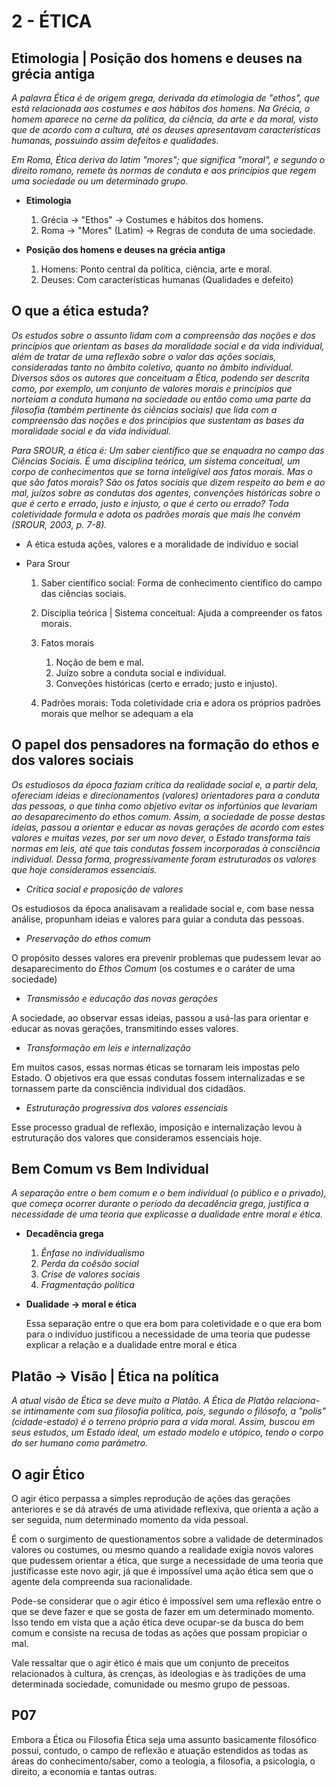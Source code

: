 # 2 - ÉTICA

## Etimologia | Posição dos homens e deuses na grécia antiga

*A palavra Ética é de origem grega, derivada da etimologia de "ethos", que está relacionada aos costumes e aos hábitos dos homens. Na Grécia, o homem aparece no cerne da política, da ciência, da arte e da moral, visto que de acordo com a cultura, até os deuses apresentavam características humanas, possuindo assim defeitos e qualidades.*

*Em Roma, Ética deriva do latim "mores"; que significa "moral", e segundo o direito romano, remete às normas de conduta e aos princípios que regem uma sociedade ou um determinado grupo.*

- **Etimologia**

    1. Grécia -> "Ethos" -> Costumes e hábitos dos homens.
    2. Roma -> "Mores" (Latim) -> Regras de conduta de uma sociedade.

- **Posição dos homens e deuses na grécia antiga**

    1. Homens: Ponto central da política, ciência, arte e moral.
    2. Deuses: Com características humanas (Qualidades e defeito)

## O que a ética estuda?

*Os estudos sobre o assunto lidam com a compreensão das noções e dos princípios que orientam as bases da moralidade social e da vida individual, além de tratar de uma reflexão sobre o valor das ações sociais, consideradas tanto no âmbito coletivo, quanto no âmbito individual. Diversos sãos os autores que conceituam a Ética, podendo ser descrita como, por exemplo, um conjunto de  valores morais e princípios que norteiam a conduta humana na sociedade ou então como uma parte da filosofia (também pertinente às ciências sociais) que lida com a compreensão das noções e dos princípios que sustentam as bases da moralidade social e da vida individual.*

*Para SROUR, a ética é: Um saber científico que se enquadra no campo das Ciências Sociais. É uma disciplina teórica, um sistema conceitual, um corpo de conhecimentos que se torna inteligível aos fatos morais. Mas o que são fatos morais? São os fatos sociais que dizem respeito ao bem e ao mal, juízos sobre as condutas dos agentes, convenções históricas sobre o que é certo e errado, justo e injusto, o que é certo ou errado? Toda coletividade formula e adota os padrões morais que mais lhe convém (SROUR, 2003, p. 7-8).*

- A ética estuda ações, valores e a moralidade de indivíduo e social

- Para Srour

    1. Saber científico social: Forma de conhecimento científico do campo das ciências sociais.
    2. Disciplia teórica | Sistema conceitual: Ajuda a compreender os fatos morais.
    3. Fatos morais

        1. Noção de bem e mal.
        2. Juízo sobre a conduta social e individual.
        3. Conveções históricas (certo e errado; justo e injusto).

    4. Padrões morais: Toda coletividade cria e adora os próprios padrões morais que melhor se adequam a ela

## O papel dos pensadores na formação do ethos e dos valores sociais

*Os estudiosos da época faziam crítica da realidade social e, a partir dela, ofereciam ideias e direcionamentos (valores) orientadores para a conduta das pessoas, o que tinha como objetivo evitar os infortúnios que levariam ao desaparecimento do ethos comum. Assim, a sociedade de posse destas ideias, passou a orientar e educar as novas gerações de acordo com estes valores e muitas vezes, por ser um novo dever, o Estado transforma tais normas em leis, até que tais condutas fossem incorporadas à consciência individual. Dessa forma, progressivamente foram estruturados os valores que hoje consideramos essenciais.*

- *Crítica social e proposição de valores*

Os estudiosos da época analisavam a realidade social e, com base nessa análise, propunham ideias e valores para guiar a conduta das pessoas.

- *Preservação do ethos comum*

O propósito desses valores era prevenir problemas que pudessem levar ao desaparecimento do *Ethos Comum* (os costumes e o caráter de uma sociedade)

- *Transmissão e educação das novas gerações*

A sociedade, ao observar essas ideias, passou a usá-las para orientar e educar as novas gerações, transmitindo esses valores.

- *Transformação em leis e internalização*

Em muitos casos, essas normas éticas se tornaram leis impostas pelo Estado. O objetivos era que essas condutas fossem internalizadas e se tornassem parte da consciência individual dos cidadãos.

- *Estruturação progressiva dos valores essenciais*

Esse processo gradual de reflexão, imposição e internalização levou à estruturação dos valores que consideramos essenciais hoje.

## Bem Comum vs Bem Individual

*A separação entre o bem comum e o bem individual (o público e o privado), que começa ocorrer durante o período da decadência grega, justifica a necessidade de uma teoria que explicasse a dualidade entre moral e ética.*

- **Decadência grega**

    1. *Ênfase no individualismo*
    2. *Perda da coêsão social*
    3. *Crise de valores sociais*
    4. *Fragmentação política*

- **Dualidade -> moral e ética**

    Essa separação entre o que era bom para coletividade e o que era bom para o indivíduo justificou a necessidade de uma teoria que pudesse explicar a relação e a dualidade entre moral e ética

## Platão -> Visão | Ética na política

*A atual visão de Ética se deve muito a Platão. A Ética de Platão relaciona-se intimamente com sua filosofia política, pois, segundo o filósofo, a "polis" (cidade-estado) é o terreno próprio para a vida moral. Assim, buscou em seus estudos, um Estado ideal, um estado modelo e utópico, tendo o corpo do ser humano como parâmetro.*

## O agir Ético

O agir ético perpassa a simples reprodução de ações das gerações anteriores e se dá através de uma atividade reflexiva, que orienta a ação a ser seguida, num determinado momento da vida pessoal.

É com o surgimento de questionamentos sobre a validade de determinados valores ou costumes, ou mesmo quando a realidade exigia novos valores que pudessem orientar a ética, que surge a necessidade de uma teoria que justificasse este novo agir, já que é impossível uma ação ética sem que o agente dela compreenda sua racionalidade.

Pode-se considerar que o agir ético é impossível sem uma reflexão entre o que se deve fazer e que se gosta de fazer em um determinado momento. Isso tendo em vista que a ação ética deve ocupar-se da busca do bem comum e consiste na recusa de todas as ações que possam propiciar o mal.

Vale ressaltar que o agir ético é mais que um conjunto de preceitos relacionados à cultura, às crenças, às ideologias e às tradições de uma determinada sociedade, comunidade ou mesmo grupo de pessoas.

## P07

Embora a Ética ou Filosofia Ética seja uma assunto basicamente filosófico possui, contudo, o campo de reflexão e atuação estendidos as todas as áreas do conhecimento/saber, como a teologia, a filosofia, a psicologia, o direito, a economia e tantas outras.